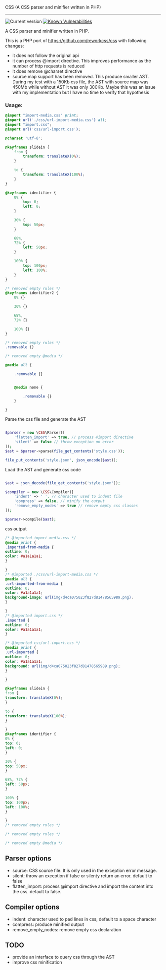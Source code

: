 CSS (A CSS parser and minifier written in PHP)
____

![Current version](https://img.shields.io/badge/dynamic/json?label=current%20version&query=version&url=https%3A%2F%2Fraw.githubusercontent.com%2Ftbela99%2Fcss%2Fmaster%2Fcomposer.json) [![Known Vulnerabilities](https://snyk.io/test/github/tbela99/gzip/badge.svg)](https://snyk.io/test/github/tbela99/css) 

A CSS parser and minifier written in PHP.

This is a PHP port of https://github.com/reworkcss/css with following changes:

- it does not follow the original api
- it can process @import directive. This improves performance as the number of http requests is reduced
- it does remove @charset directive
- source map support has been removed. This produce smaller AST. During my test with a 150Kb css file, the AST with source map was 450Mb while without AST it was only 300Kb. Maybe this was an issue with my implementation but I have no time to verify that hypothesis

### Usage:

```css
@import "import-media.css" print;
@import url('./css/url-import-media.css') all;
@import "import.css";
@import url('css/url-import.css');

@charset 'utf-8';

@keyframes slidein {
	from {
		transform: translateX(0%);
	}

	to {
		transform: translateX(100%);
	}
}

@keyframes identifier {
	0% {
		top: 0;
		left: 0;
	}

	30% {
		top: 50px;
	}

	68%,
	72% {
		left: 50px;
	}

	100% {
		top: 100px;
		left: 100%;
	}
}

/* removed empty rules */
@keyframes identifier2 {
	0% {}

	30% {}

	68%,
	72% {}

	100% {}
}

/* removed empty rules */
.removable {}

/* removed empty @media */

@media all {

	.removable {}


	@media none {

		.removable {}
	}

}
```

Parse the css file and generate the AST

```php

$parser = new \CSS\Parser([
    'flatten_import' => true, // process @import directive
    'silent' => false // throw exception on error
]);
$ast = $parser->parse(file_get_contents('style.css'));

file_put_contents('style.json', json_encode($ast));
```

Load the AST and generate css code 
```php

$ast = json_decode(file_get_contents('style.json'));

$compiler = new \CSS\Compiler([
    'indent' => ' ', // character used to indent file
    'compress' => false, // minify the output
    'remove_empty_nodes' => true // remove empty css classes
]);

$parser->compile($ast);

```

css output

```css
/* @imported import-media.css */
@media print {
.imported-from-media {
outline: 0;
color: #a1a1a1a1;
}

}
/* @imported ./css/url-import-media.css */
@media all {
.url-imported-from-media {
outline: 0;
color: #a1a1a1a1;
background-image: url(img/d4ca075023f827d81478565989.png);
}

}
/* @imported import.css */
.imported {
outline: 0;
color: #a1a1a1a1;
}

/* @imported css/url-import.css */
@media print {
.url-imported {
outline: 0;
color: #a1a1a1a1;
background: url(img/d4ca075023f827d81478565989.png);
}

}

@keyframes slidein {
from {
transform: translateX(0%);
}

to {
transform: translateX(100%);
}

}
@keyframes identifier {
0% {
top: 0;
left: 0;
}

30% {
top: 50px;
}

68%, 72% {
left: 50px;
}

100% {
top: 100px;
left: 100%;
}

}
/* removed empty rules */

/* removed empty rules */

/* removed empty @media */

```


## Parser options

- source: CSS source file. It is only used in the exception error message.
- silent: throw an exception if false or silenty return an error. default to false
- flatten_import: process @import directive and import the content into the css. default to false.

## Compiler options

- indent: character used to pad lines in css, default to a space character
- compress: produce minified output
- remove_empty_nodes: remove empty css declaration

## TODO 

- provide an interface to query css through the AST
- improve css minification
